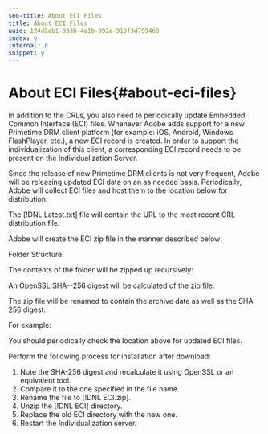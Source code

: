 ```yaml
---
seo-title: About ECI Files
title: About ECI Files
uuid: 124d8ab1-933b-4a1b-992a-919f3d799460
index: y
internal: n
snippet: y
---
```


# About ECI Files{#about-eci-files}

In addition to the CRLs, you also need to periodically update Embedded Common Interface (ECI) files. Whenever Adobe adds support for a new Primetime DRM client platform (for example: iOS, Android, Windows FlashPlayer, etc.), a new ECI record is created. In order to support the individualization of this client, a corresponding ECI record needs to be present on the Individualization Server.

Since the release of new Primetime DRM clients is not very frequent, Adobe will be releasing updated ECI data on an as needed basis. Periodically, Adobe will collect ECI files and host them to the location below for distribution:

The [!DNL Latest.txt] file will contain the URL to the most recent CRL distribution file.

Adobe will create the ECI zip file in the manner described below:

Folder Structure:

The contents of the folder will be zipped up recursively:

An OpenSSL SHA-­-256 digest will be calculated of the zip file:

The zip file will be renamed to contain the archive date as well as the SHA-256 digest:

For example:

You should periodically check the location above for updated ECI files.

Perform the following process for installation after download:

1. Note the SHA-256 digest and recalculate it using OpenSSL or an equivalent tool. 
1. Compare it to the one specified in the file name. 
1. Rename the file to [!DNL ECI.zip]. 
1. Unzip the [!DNL ECI] directory. 
1. Replace the old ECI directory with the new one. 
1. Restart the Individualization server.

